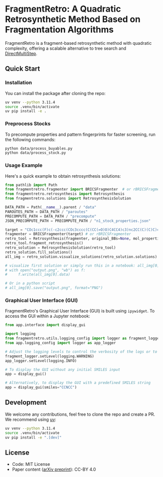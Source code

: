 # FragmentRetro: A Quadratic Retrosynthetic Method Based on Fragmentation Algorithms

FragmentRetro is a fragment-based retrosynthetic method with quadratic complexity, offering a scalable alternative to tree search and [DirectMultiStep](https://github.com/batistagroup/DirectMultiStep/tree/main).

## Quick Start

### Installation

You can install the package after cloning the repo:

```bash
uv venv --python 3.11.4
source .venv/bin/activate
uv pip install -e .
```

### Preprocess Stocks

To precompute properties and pattern fingerprints for faster screening, run the following commands:

```bash
python data/process_buyables.py
python data/process_stock.py
```

### Usage Example

Here's a quick example to obtain retrosynthesis solutions:

```python
from pathlib import Path
from fragmentretro.fragmenter import BRICSFragmenter  # or rBRICSFragmenter
from fragmentretro.retrosynthesis import Retrosynthesis
from fragmentretro.solutions import RetrosynthesisSolution

DATA_PATH = Path(__name__).parent / "data"
PAROUTES_PATH = DATA_PATH / "paroutes"
PRECOMPUTE_PATH = DATA_PATH / "precompute"
JSON_PRECOMPUTE_PATH = PRECOMPUTE_PATH / "n1_stock_properties.json"

target = "COc1ccc(F)c(-c2ccc(COc3cccc(C(CC(=O)O)C4CC4)c3)nc2CC(C)(C)C)c1"
fragmenter = BRICSFragmenter(target) # or rBRICSFragmenter
retro_tool = Retrosynthesis(fragmenter, original_BBs=None, mol_properties_path=JSON_PRECOMPUTE_PATH)
retro_tool.fragment_retrosynthesis()
retro_solution = RetrosynthesisSolution(retro_tool)
retro_solution.fill_solutions()
all_img = retro_solution.visualize_solutions(retro_solution.solutions)

# visualize first solution or simply run this in a notebook: all_img[0]
# with open("output.png", "wb") as f:
#     f.write(all_img[0].data)

# Or in a python script
# all_img[0].save("output.png", format="PNG")
```

### Graphical User Interface (GUI)

FragmentRetro's Graphical User Interface (GUI) is built using `ipywidget`. To access the GUI within a Jupyter notebook:

```python
from app.interface import display_gui

import logging
from fragmentretro.utils.logging_config import logger as fragment_logger
from app.logging_config import logger as app_logger

# Adjust the logging levels to control the verbosity of the logs or to suppress them
fragment_logger.setLevel(logging.WARNING)
app_logger.setLevel(logging.INFO) 

# To display the GUI without any initial SMILES input
app = display_gui()

# Alternatively, to display the GUI with a predefined SMILES string
app = display_gui(smiles="CCNCC")
```

## Development

We welcome any contributions, feel free to clone the repo and create a PR. We recommend using [uv](https://docs.astral.sh/uv/getting-started/installation/):

```bash
uv venv --python 3.11.4
source .venv/bin/activate
uv pip install -e ".[dev]"
```

## License

- Code: MIT License
- Paper content ([arXiv preprint](https://arxiv.org/abs/xxxxx)): CC-BY 4.0

